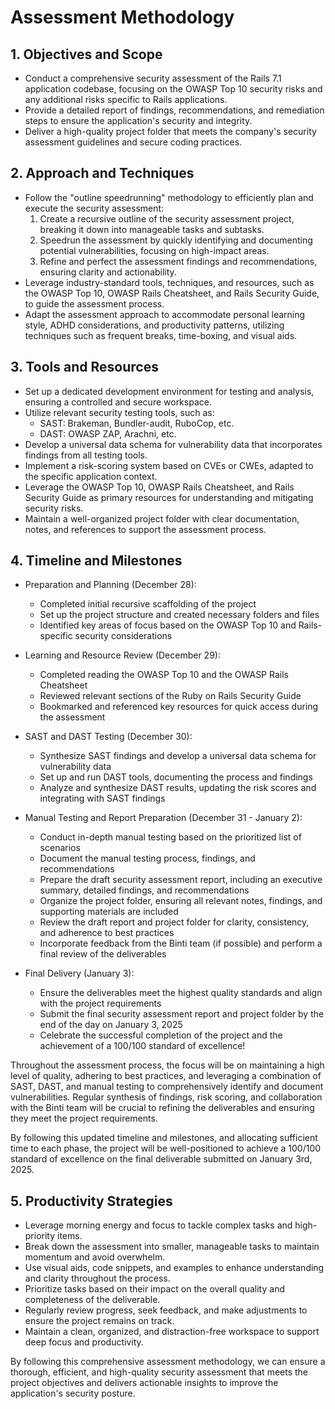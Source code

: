 # Assessment Methodology

## 1. Objectives and Scope
- Conduct a comprehensive security assessment of the Rails 7.1 application codebase, focusing on the OWASP Top 10 security risks and any additional risks specific to Rails applications.
- Provide a detailed report of findings, recommendations, and remediation steps to ensure the application's security and integrity.
- Deliver a high-quality project folder that meets the company's security assessment guidelines and secure coding practices.

## 2. Approach and Techniques
- Follow the "outline speedrunning" methodology to efficiently plan and execute the security assessment:
  1. Create a recursive outline of the security assessment project, breaking it down into manageable tasks and subtasks.
  2. Speedrun the assessment by quickly identifying and documenting potential vulnerabilities, focusing on high-impact areas.
  3. Refine and perfect the assessment findings and recommendations, ensuring clarity and actionability.
- Leverage industry-standard tools, techniques, and resources, such as the OWASP Top 10, OWASP Rails Cheatsheet, and Rails Security Guide, to guide the assessment process.
- Adapt the assessment approach to accommodate personal learning style, ADHD considerations, and productivity patterns, utilizing techniques such as frequent breaks, time-boxing, and visual aids.

## 3. Tools and Resources
- Set up a dedicated development environment for testing and analysis, ensuring a controlled and secure workspace.
- Utilize relevant security testing tools, such as:
  - SAST: Brakeman, Bundler-audit, RuboCop, etc.
  - DAST: OWASP ZAP, Arachni, etc.
- Develop a universal data schema for vulnerability data that incorporates findings from all testing tools.
- Implement a risk-scoring system based on CVEs or CWEs, adapted to the specific application context.
- Leverage the OWASP Top 10, OWASP Rails Cheatsheet, and Rails Security Guide as primary resources for understanding and mitigating security risks.
- Maintain a well-organized project folder with clear documentation, notes, and references to support the assessment process.

## 4. Timeline and Milestones

- Preparation and Planning (December 28):
  - Completed initial recursive scaffolding of the project
  - Set up the project structure and created necessary folders and files
  - Identified key areas of focus based on the OWASP Top 10 and Rails-specific security considerations

- Learning and Resource Review (December 29):
  - Completed reading the OWASP Top 10 and the OWASP Rails Cheatsheet
  - Reviewed relevant sections of the Ruby on Rails Security Guide
  - Bookmarked and referenced key resources for quick access during the assessment

- SAST and DAST Testing (December 30):
  - Synthesize SAST findings and develop a universal data schema for vulnerability data
  - Set up and run DAST tools, documenting the process and findings
  - Analyze and synthesize DAST results, updating the risk scores and integrating with SAST findings

- Manual Testing and Report Preparation (December 31 - January 2):
  - Conduct in-depth manual testing based on the prioritized list of scenarios
  - Document the manual testing process, findings, and recommendations
  - Prepare the draft security assessment report, including an executive summary, detailed findings, and recommendations
  - Organize the project folder, ensuring all relevant notes, findings, and supporting materials are included
  - Review the draft report and project folder for clarity, consistency, and adherence to best practices
  - Incorporate feedback from the Binti team (if possible) and perform a final review of the deliverables

- Final Delivery (January 3):
  - Ensure the deliverables meet the highest quality standards and align with the project requirements
  - Submit the final security assessment report and project folder by the end of the day on January 3, 2025
  - Celebrate the successful completion of the project and the achievement of a 100/100 standard of excellence!

Throughout the assessment process, the focus will be on maintaining a high level of quality, adhering to best practices, and leveraging a combination of SAST, DAST, and manual testing to comprehensively identify and document vulnerabilities. Regular synthesis of findings, risk scoring, and collaboration with the Binti team will be crucial to refining the deliverables and ensuring they meet the project requirements.

By following this updated timeline and milestones, and allocating sufficient time to each phase, the project will be well-positioned to achieve a 100/100 standard of excellence on the final deliverable submitted on January 3rd, 2025.

## 5. Productivity Strategies
- Leverage morning energy and focus to tackle complex tasks and high-priority items.
- Break down the assessment into smaller, manageable tasks to maintain momentum and avoid overwhelm.
- Use visual aids, code snippets, and examples to enhance understanding and clarity throughout the process.
- Prioritize tasks based on their impact on the overall quality and completeness of the deliverable.
- Regularly review progress, seek feedback, and make adjustments to ensure the project remains on track.
- Maintain a clean, organized, and distraction-free workspace to support deep focus and productivity.

By following this comprehensive assessment methodology, we can ensure a thorough, efficient, and high-quality security assessment that meets the project objectives and delivers actionable insights to improve the application's security posture.